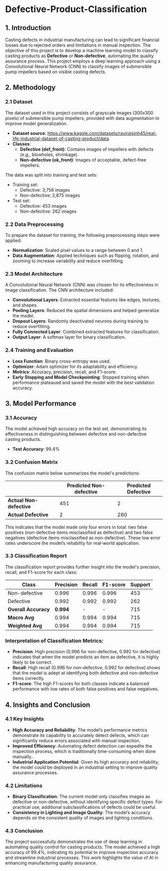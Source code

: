 # Defective-Product-Classification
## 1. Introduction

Casting defects in industrial manufacturing can lead to significant financial losses due to rejected orders and limitations in manual inspection. The objective of this project is to develop a machine learning model to classify casting products as **Defective** or **Non-defective**, automating the quality assurance process. This project employs a deep learning approach using a Convolutional Neural Network (CNN) to classify images of submersible pump impellers based on visible casting defects.

## 2. Methodology

### 2.1 Dataset
The dataset used in this project consists of grayscale images (300x300 pixels) of submersible pump impellers, provided with data augmentation to improve model generalization.

- **Dataset source**: https://www.kaggle.com/datasets/ravirajsinh45/real-life-industrial-dataset-of-casting-product/data
- **Classes**:
  - **Defective (def_front)**: Contains images of impellers with defects (e.g., blowholes, shrinkage).
  - **Non-defective (ok_front)**: Images of acceptable, defect-free impellers.

The data was split into training and test sets:
- Training set:
  - Defective: 3,758 images
  - Non-defective: 2,875 images
- Test set:
  - Defective: 453 images
  - Non-defective: 262 images

### 2.2 Data Preprocessing
To prepare the dataset for training, the following preprocessing steps were applied:
- **Normalization**: Scaled pixel values to a range between 0 and 1.
- **Data Augmentation**: Applied techniques such as flipping, rotation, and zooming to increase variability and reduce overfitting.

### 2.3 Model Architecture
A Convolutional Neural Network (CNN) was chosen for its effectiveness in image classification. The CNN architecture included:
- **Convolutional Layers**: Extracted essential features like edges, textures, and shapes.
- **Pooling Layers**: Reduced the spatial dimensions and helped generalize the model.
- **Dropout Layers**: Randomly deactivated neurons during training to reduce overfitting.
- **Fully Connected Layer**: Combined extracted features for classification.
- **Output Layer**: A softmax layer for binary classification.

### 2.4 Training and Evaluation
- **Loss Function**: Binary cross-entropy was used.
- **Optimizer**: Adam optimizer for its adaptability and efficiency.
- **Metrics**: Accuracy, precision, recall, and F1-score.
- **Early Stopping and Model Checkpointing**: Stopped training when performance plateaued and saved the model with the best validation accuracy.

## 3. Model Performance

### 3.1 Accuracy
The model achieved high accuracy on the test set, demonstrating its effectiveness in distinguishing between defective and non-defective casting products.
- **Test Accuracy**: 99.4%

### 3.2 Confusion Matrix
The confusion matrix below summarizes the model's predictions:

|               | Predicted Non-defective | Predicted Defective |
|---------------|-------------------------|----------------------|
| **Actual Non-defective** | 451                    | 2                    |
| **Actual Defective**     | 2                      | 260                  |

This indicates that the model made only four errors in total: two false positives (non-defective items misclassified as defective) and two false negatives (defective items misclassified as non-defective). These low error rates underscore the model’s reliability for real-world application.

### 3.3 Classification Report
The classification report provides further insight into the model's precision, recall, and F1-score for each class:

| Class           | Precision | Recall | F1-score | Support |
|-----------------|-----------|--------|----------|---------|
| Non-defective   | 0.996     | 0.996  | 0.996    | 453     |
| Defective       | 0.992     | 0.992  | 0.992    | 262     |
| **Overall Accuracy** | **0.994** | -      | -        | 715     |
| **Macro Avg**   | 0.994     | 0.994  | 0.994    | 715     |
| **Weighted Avg**| 0.994     | 0.994  | 0.994    | 715     |

### Interpretation of Classification Metrics:
- **Precision**: High precision (0.996 for non-defective, 0.992 for defective) indicates that when the model predicts an item as defective, it is highly likely to be correct.
- **Recall**: High recall (0.996 for non-defective, 0.992 for defective) shows that the model is adept at identifying both defective and non-defective items correctly.
- **F1-score**: The high F1-scores for both classes indicate a balanced performance with low rates of both false positives and false negatives.

## 4. Insights and Conclusion

### 4.1 Key Insights
- **High Accuracy and Reliability**: The model’s performance metrics demonstrate its capability to accurately detect defects, which can significantly reduce errors associated with manual inspection.
- **Improved Efficiency**: Automating defect detection can expedite the inspection process, which is traditionally time-consuming when done manually..
- **Industrial Application Potential**: Given its high accuracy and reliability, the model could be deployed in an industrial setting to improve quality assurance processes.

### 4.2 Limitations
- **Binary Classification**: The current model only classifies images as defective or non-defective, without identifying specific defect types. For practical use, additional subclassifications of defects could be useful.
- **Consistency in Lighting and Image Quality**: The model’s accuracy depends on the consistent quality of images and lighting conditions.

### 4.3 Conclusion
The project successfully demonstrates the use of deep learning in automating quality control for casting products. The model achieved a high accuracy of 99.4%, indicating its potential to improve inspection accuracy and streamline industrial processes. This work highlights the value of AI in enhancing manufacturing quality assurance.
